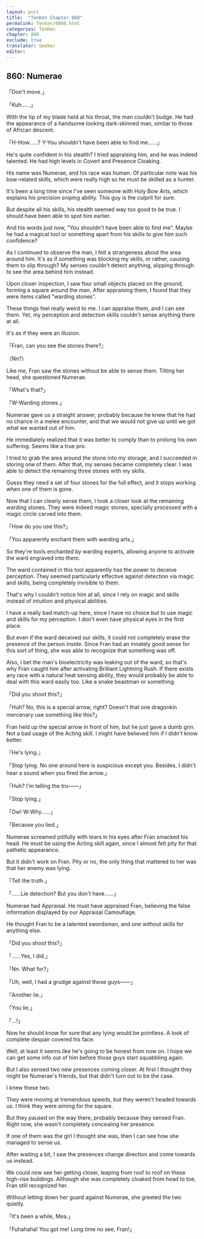 ```yaml
---
layout: post
title:  "TenKen Chapter 860"
permalink: Tenken/0860.html
categories: TenKen
chapter: 860
exclude: true
translator: Seeker
editor: 
---
```

<h2>860: Numerae</h2>

「Don't move.」

「Kuh……」

 With the tip of my blade held at his throat, the man couldn't budge. He had the appearance of a handsome looking dark-skinned man, similar to those of African descent.

「H-How……? Y-You shouldn't have been able to find me……」

 He's quite confident in his stealth? I tried appraising him, and he was indeed talented. He had high levels in Covert and Presence Cloaking.

 His name was Numerae, and his race was human. Of particular note was his bow-related skills, which were really high so he must be skilled as a hunter.

 It's been a long time since I've seen someone with Holy Bow Arts, which explains his precision sniping ability. This guy is the culprit for sure.

 But despite all his skills, his stealth seemed way too good to be true. I should have been able to spot him earlier.

 And his words just now, "You shouldn't have been able to find me". Maybe he had a magical tool or something apart from his skills to give him such confidence?

 As I continued to observe the man, I felt a strangeness about the area around him. It's as if something was blocking my skills, or rather, causing them to slip through? My senses couldn't detect anything, slipping through to see the area behind him instead.

 Upon closer inspection, I saw four small objects placed on the ground, forming a square around the man. After appraising them, I found that they were items called "warding stones".

 These things feel really weird to me. I can appraise them, and I can see them. Yet, my perception and detection skills couldn't sense anything there at all.

 It's as if they were an illusion.

『Fran, can you see the stones there?』

（Nn?）

 Like me, Fran saw the stones without be able to sense them. Tilting her head, she questioned Numerae.

「What's that?」

「W-Warding stones.」

 Numerae gave us a straight answer, probably because he knew that he had no chance in a melee encounter, and that we would not give up until we got what we wanted out of him.

 He immediately realized that it was better to comply than to prolong his own suffering. Seems like a true pro.

 I tried to grab the area around the stone into my storage, and I succeeded in storing one of them. After that, my senses became completely clear. I was able to detect the remaining three stones with my skills.

 Guess they need a set of four stones for the full effect, and it stops working when one of them is gone.

 Now that I can clearly sense them, I took a closer look at the remaining warding stones. They were indeed magic stones, specially processed with a magic circle carved into them.

「How do you use this?」

「You apparently enchant them with warding arts.」

 So they're tools enchanted by warding experts, allowing anyone to activate the ward engraved into them.

 The ward contained in this tool apparently has the power to deceive perception. They seemed particularly effective against detection via magic and skills, being completely invisible to them.

 That's why I couldn't notice him at all, since I rely on magic and skills instead of intuition and physical abilities.

 I have a really bad match-up here, since I have no choice but to use magic and skills for my perception. I don't even have physical eyes in the first place.

 But even if the ward deceived our skills, it could not completely erase the presence of the person inside. Since Fran had an innately good sense for this sort of thing, she was able to recognize that something was off.

 Also, I bet the man's bioelectricity was leaking out of the ward, so that's why Fran caught him after activating Brilliant Lightning Rush. If there exists any race with a natural heat sensing ability, they would probably be able to deal with this ward easily too. Like a snake beastman or something.

「Did you shoot this?」

「Huh? No, this is a special arrow, right? Doesn't that one dragonkin mercenary use something like this?」

 Fran held up the special arrow in front of him, but he just gave a dumb grin. Not a bad usage of the Acting skill. I might have believed him if I didn't know better.

『He's lying.』

「Stop lying. No one around here is suspicious except you. Besides, I didn't hear a sound when you fired the arrow.」

「Huh? I'm telling the tru――」

「Stop lying.」

「Ow! W-Why……」

「Because you lied.」

 Numerae screamed pitifully with tears in his eyes after Fran smacked his head. He must be using the Acting skill again, since I almost felt pity for that pathetic appearance.

 But it didn't work on Fran. Pity or no, the only thing that mattered to her was that her enemy was lying.

「Tell the truth.」

「……Lie detection? But you don't have……」

 Numerae had Appraisal. He must have appraised Fran, believing the false information displayed by our Appraisal Camouflage.

 He thought Fran to be a talented swordsman, and one without skills for anything else.

「Did you shoot this?」

「……Yes, I did.」

「Nn. What for?」

「Uh, well, I had a grudge against those guys――」

『Another lie.』

「You lie.」

「…!」

 Now he should know for sure that any lying would be pointless. A look of complete despair covered his face.

 Well, at least it seems like he's going to be honest from now on. I hope we can get some info out of him before those guys start squabbling again.

 But I also sensed two new presences coming closer. At first I thought they might be Numerae's friends, but that didn't turn out to be the case.

 I knew these two.

 They were moving at tremendous speeds, but they weren't headed towards us. I think they were aiming for the square.

 But they paused on the way there, probably because they sensed Fran. Right now, she wasn't completely concealing her presence.

 If one of them was the girl I thought she was, then I can see how she managed to sense us.

 After waiting a bit, I saw the presences change direction and come towards us instead.

 We could now see her getting closer, leaping from roof to roof on these high-rise buildings. Although she was completely cloaked from head to toe, Fran still recognized her.

 Without letting down her guard against Numerae, she greeted the two quietly.

「It's been a while, Mea.」

「Fuhahaha! You got me! Long time no see, Fran!」



